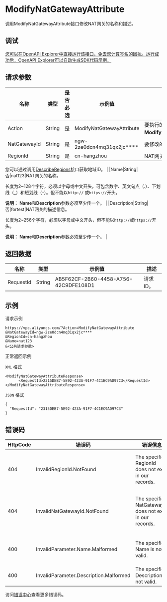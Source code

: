 # ModifyNatGatewayAttribute

调用ModifyNatGatewayAttribute接口修改NAT网关的名称和描述。

## 调试

[您可以在OpenAPI Explorer中直接运行该接口，免去您计算签名的困扰。运行成功后，OpenAPI Explorer可以自动生成SDK代码示例。](https://api.aliyun.com/#product=Vpc&api=ModifyNatGatewayAttribute&type=RPC&version=2016-04-28)

## 请求参数

|名称|类型|是否必选|示例值|描述|
|--|--|----|---|--|
|Action|String|是|ModifyNatGatewayAttribute|要执行的操作，取值： **ModifyNatGatewayAttribute**。 |
|NatGatewayId|String|是|ngw-2ze0dcn4mq31qx2jc\*\*\*\*|要修改的NAT网关的ID。 |
|RegionId|String|是|cn-hangzhou|NAT网关所在的地域。

 您可以通过调用[DescribeRegions](~~36063~~)接口获取地域ID。 |
|Name|String|否|nat123|NAT网关的名称。

 长度为2~128个字符，必须以字母或中文开头，可包含数字、英文句点（.）、下划线（\_）和短划线（-）。但不能以`http://` 或`https://`开头。

 **说明：** **Name**和**Description**参数必须至少传一个。 |
|Description|String|否|fortest|NAT网关的描述信息。

 长度为2~256个字符，必须以字母或中文开头，但不能以`http://`或`https://`开头。

 **说明：** **Name**和**Description**参数必须至少传一个。 |

## 返回数据

|名称|类型|示例值|描述|
|--|--|---|--|
|RequestId|String|AB5F62CF-2B60-4458-A756-42C9DFE108D1|请求ID。 |

## 示例

请求示例

```
https://vpc.aliyuncs.com/?Action=ModifyNatGatewayAttribute
&NatGatewayId=ngw-2ze0dcn4mq31qx2jc****
&RegionId=cn-hangzhou
&Name=nat123
&<公共请求参数>
```

正常返回示例

`XML` 格式

```
<ModifyNatGatewayAttributeResponse>
	  <RequestId>2315DEB7-5E92-423A-91F7-4C1EC9AD97C3</RequestId>
</ModifyNatGatewayAttributeResponse>
```

`JSON` 格式

```
{
  "RequestId": "2315DEB7-5E92-423A-91F7-4C1EC9AD97C3"
}
```

## 错误码

|HttpCode|错误码|错误信息|描述|
|--------|---|----|--|
|404|InvalidRegionId.NotFound|The specified RegionId does not exist in our records.|指定的 RegionId 不存在，请您检查此产品在该地域是否可用。|
|404|InvalidNatGatewayId.NotFound|The specified NatGatewayId does not exist in our records.|指定的 NatGatewayId 不存在，请您检查填写的 NatGatewayId 是否正确。|
|400|InvalidParameter.Name.Malformed|The specified Name is not valid.|该名称不合法，请您按照正确的格式书写名称。|
|400|InvalidParameter.Description.Malformed|The specified Description is not valid.|该描述不合法。|

访问[错误中心](https://error-center.aliyun.com/status/product/Vpc)查看更多错误码。

